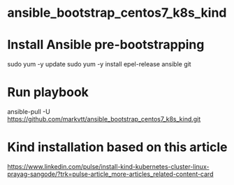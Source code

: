 # ansible_bootstrap_centos7_k8s_kind

# Install Ansible pre-bootstrapping
sudo yum -y update
sudo yum -y install epel-release ansible git

# Run playbook
ansible-pull -U https://github.com/markvtt/ansible_bootstrap_centos7_k8s_kind.git

# Kind installation based on this article
https://www.linkedin.com/pulse/install-kind-kubernetes-cluster-linux-prayag-sangode/?trk=pulse-article_more-articles_related-content-card
